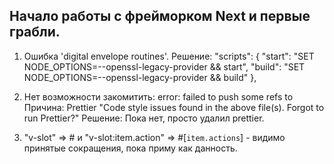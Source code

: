 

## Начало работы с фрейморком Next и первые грабли.

1. Ошибка 'digital envelope routines'. 
Решение: 
"scripts": {
   "start": "SET NODE_OPTIONS=--openssl-legacy-provider && start",
   "build": "SET NODE_OPTIONS=--openssl-legacy-provider && build"
 },

 2. Нет возможности закомитить: error: failed to push some refs to 
 Причина: Prettier "Code style issues found in the above file(s). Forgot to run Prettier?"
 Решение: Пока нет, просто удалил prettier. 

3. "v-slot" => # и "v-slot:item.action" => #[`item.actions`] - видимо принятые сокращения, пока приму как данность.

